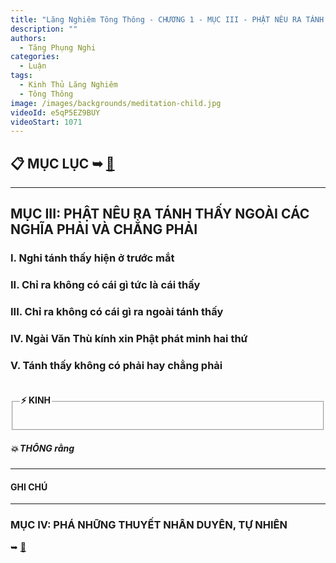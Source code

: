 ```yaml
---
title: "Lăng Nghiêm Tông Thông - CHƯƠNG 1 - MỤC III - PHẬT NÊU RA TÁNH THẤY NGOÀI CÁC NGHĨA PHẢI VÀ CHẲNG PHẢI"
description: ""
authors: 
  - Tăng Phụng Nghi
categories:
  - Luận
tags:
  - Kinh Thủ Lăng Nghiêm
  - Tông Thông
image: /images/backgrounds/meditation-child.jpg
videoId: e5qP5EZ9BUY
videoStart: 1071
---
```


<h2>📋 MỤC LỤC ➥ <a href="/interpretations/lang-nghiem-tong-thong-muc-luc">🔗</a></h2>

<hr class="blog-rule" />

## MỤC III: PHẬT NÊU RA TÁNH THẤY NGOÀI CÁC NGHĨA PHẢI VÀ CHẲNG PHẢI

### I. Nghi tánh thấy hiện ở trước mắt

### II. Chỉ ra không có cái gì tức là cái thấy

### III. Chỉ ra không có cái gì ra ngoài tánh thấy

### IV. Ngài Văn Thù kính xin Phật phát minh hai thứ

### V. Tánh thấy không có phải hay chẳng phải

<fieldset>
<legend><h4>⚡️ KINH</h4></legend>
<div style="color: var(--color-accent-darkorange)">

</div>
</fieldset>
<h5>💥 THÔNG rằng</h5>

<hr class="blog-rule" />

#### GHI CHÚ

[^1]: ⭐️

<hr class="blog-rule" />

### MỤC IV: PHÁ NHỮNG THUYẾT NHÂN DUYÊN, TỰ NHIÊN 
➥ [🔗](/interpretations/lang-nghiem-tong-thong-chuong-1-muc-4-pha-nhung-thuyet-nhan-duyen-tu-nhien)
